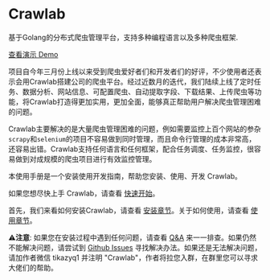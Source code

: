 # Crawlab

基于Golang的分布式爬虫管理平台，支持多种编程语言以及多种爬虫框架.

[查看演示 Demo](http://114.67.75.98:8080)

项目自今年三月份上线以来受到爬虫爱好者们和开发者们的好评，不少使用者还表示会用Crawlab搭建公司的爬虫平台。经过近数月的迭代，我们陆续上线了定时任务、数据分析、网站信息、可配置爬虫、自动提取字段、下载结果、上传爬虫等功能，将Crawlab打造得更加实用，更加全面，能够真正帮助用户解决爬虫管理困难的问题。

Crawlab主要解决的是大量爬虫管理困难的问题，例如需要监控上百个网站的参杂`scrapy`和`selenium`的项目不容易做到同时管理，而且命令行管理的成本非常高，还容易出错。Crawlab支持任何语言和任何框架，配合任务调度、任务监控，很容易做到对成规模的爬虫项目进行有效监控管理。

本使用手册是一个安装使用开发指南，帮助您安装、使用、开发 Crawlab。

如果您想尽快上手 Crawlab，请查看 [快速开始](./QuickStart/)。

首先，我们来看如何安装Crawlab，请查看 [安装章节](./Installation/)。关于如何使用，请查看 [使用章节](./Usage/)。

⚠️**注意**: 如果您在安装过程中遇到任何问题，请查看 [Q&A](./QA/) 来一一排查。如果仍然不能解决问题，请尝试到 [Github Issues](https://github.com/crawlab-team/crawlab/issues) 寻找解决办法。如果还是无法解决问题，请加作者微信 tikazyq1 并注明 "Crawlab"，作者将拉您入群，在群里您可以寻求大佬们的帮助。

